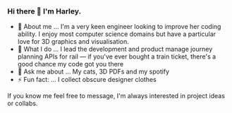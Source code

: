 ### Hi there 👋 I'm Harley. 

- 🤔 About me ... I'm a very keen engineer looking to improve her coding ability. I enjoy most computer science domains but have a particular love for 3D graphics and visualisation.
- 🚂 What I do ... I lead the development and product manage journey planning APIs for rail — if you've ever bought a train ticket, there's a good chance my code got you there
- 💬 Ask me about ... My cats, 3D PDFs and my spotify 
- ⚡ Fun fact: ... I collect obscure designer clothes  

If you know me feel free to message, I'm always interested in project ideas or collabs. <br>
